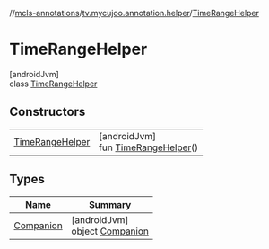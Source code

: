 //[mcls-annotations](../../../index.md)/[tv.mycujoo.annotation.helper](../index.md)/[TimeRangeHelper](index.md)

# TimeRangeHelper

[androidJvm]\
class [TimeRangeHelper](index.md)

## Constructors

| | |
|---|---|
| [TimeRangeHelper](-time-range-helper.md) | [androidJvm]<br>fun [TimeRangeHelper](-time-range-helper.md)() |

## Types

| Name | Summary |
|---|---|
| [Companion](-companion/index.md) | [androidJvm]<br>object [Companion](-companion/index.md) |
